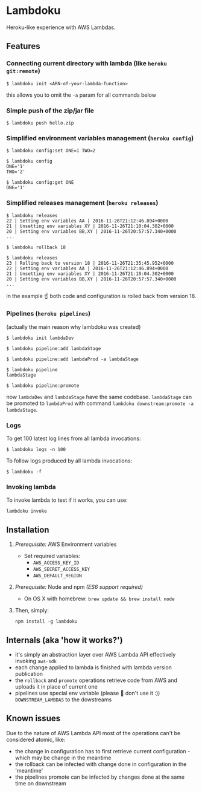 # Lambdoku

Heroku-like experience with AWS Lambdas.

## Features

### Connecting current directory with lambda (like `heroku git:remote`)

```shell
$ lambdoku init <ARN-of-your-lambda-function>
```

this allows you to omit the `-a` param for all commands below

### Simple push of the zip/jar file

```
$ lambdoku push hello.zip
```

### Simplified environment variables management (`heroku config`)

```shell
$ lambdoku config:set ONE=1 TWO=2

$ lambdoku config
ONE='1'
TWO='2'

$ lambdoku config:get ONE
ONE='1'
```

### Simplified releases management (`heroku releases`)

```shell
$ lambdoku releases
22 | Setting env variables AA | 2016-11-26T21:12:46.894+0000
21 | Unsetting env variables XY | 2016-11-26T21:10:04.302+0000
20 | Setting env variables BB,XY | 2016-11-26T20:57:57.340+0000
...

$ lambdoku rollback 18

$ lambdoku releases
23 | Rolling back to version 18 | 2016-11-26T21:35:45.952+0000
22 | Setting env variables AA | 2016-11-26T21:12:46.894+0000
21 | Unsetting env variables XY | 2016-11-26T21:10:04.302+0000
20 | Setting env variables BB,XY | 2016-11-26T20:57:57.340+0000
...
```

in the example :point_up: both code and configuration is rolled back from version 18.

### Pipelines (`heroku pipelines`)

(actually the main reason why lambdoku was created)

```shell
$ lambdoku init lambdaDev

$ lambdoku pipeline:add lambdaStage

$ lambdoku pipeline:add lambdaProd -a lambdaStage

$ lambdoku pipeline
lambdaStage

$ lambdoku pipeline:promote
```

now `lambdaDev` and `lambdaStage` have the same codebase. 
`lambdaStage` can be promoted to `lambdaProd` with command `lambdoku downstream:promote -a lambdaStage`.

### Logs

To get 100 latest log lines from all lambda invocations:

```shell
$ lambdoku logs -n 100
```

To follow logs produced by all lambda invocations:
```shell
$ lambdoku -f 
```

### Invoking lambda

To invoke lambda to test if it works, you can use:

```shell
lambdoku invoke
```

## Installation

1. _Prerequisite:_ AWS Environment variables
   * Set required variables:
     * `AWS_ACCESS_KEY_ID`
     * `AWS_SECRET_ACCESS_KEY`
     * `AWS_DEFAULT_REGION`
2. _Prerequisite:_ Node and npm _(ES6 support required)_
   * On OS X with homebrew: `brew update && brew install node`
3. Then, simply:

   ```shell
   npm install -g lambdoku
   ```

## Internals (aka 'how it works?')
 * it's simply an abstraction layer over AWS Lambda API effectively invoking `aws-sdk`
 * each change applied to lambda is finished with lambda version publication
 * the `rollback` and `promote` operations retrieve code from AWS and uploads it in place of current one
 * pipelines use special env variable (please :pray: don't use it :)) `DOWNSTREAM_LAMBDAS` to the dowstreams

## Known issues

Due to the nature of AWS Lambda API most of the operations can't be considered atomic, like:
  * the change in configuration has to first retrieve current configuration - which may be change in the meantime
  * the rollback can be infected with change done in configuration in the 'meantime'
  * the pipelines promote can be infected by changes done at the same time on downstream

